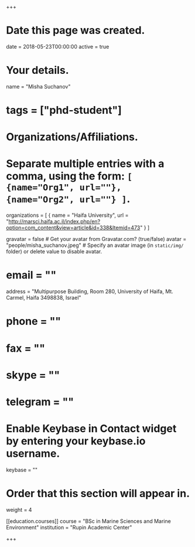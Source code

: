 
+++
# Date this page was created.
date = 2018-05-23T00:00:00
active = true

# Your details.
name = "Misha Suchanov"
# tags = ["phd-student"]

# Organizations/Affiliations.
#   Separate multiple entries with a comma, using the form: `[ {name="Org1", url=""}, {name="Org2", url=""} ]`.
organizations = [ { name = "Haifa University", url = "http://marsci.haifa.ac.il/index.php/en?option=com_content&view=article&id=338&Itemid=473" } ]

gravatar = false  # Get your avatar from Gravatar.com? (true/false)
avatar = "people/misha_suchanov.jpeg"  # Specify an avatar image (in `static/img/` folder) or delete value to disable avatar.
# email = ""
address = "Multipurpose Building, Room 280, University of Haifa, Mt. Carmel, Haifa 3498838, Israel"
# phone = ""
# fax = ""
# skype = ""
# telegram = ""

# Enable Keybase in Contact widget by entering your keybase.io username.
keybase = ""


# Order that this section will appear in.
weight = 4


[[education.courses]]
  course = "BSc in Marine Sciences and Marine Environment"
  institution = "Rupin Academic Center"
 
+++


